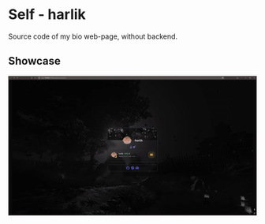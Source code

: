 
# Self - harlik

Source code of my bio web-page, without backend.

## Showcase
![showcase.gif](https://github.com/nedoharlik/self/blob/main/showcase.gif)
